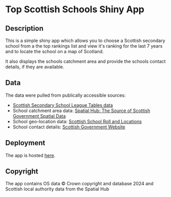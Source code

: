 # Top Scottish Schools Shiny App

## Description

This is a simple shiny app which allows you to choose a Scottish secondary school
from a the top rankings list and view it's ranking for the last 7 years and to locate
the school on a map of Scotland. 

It also displays the schools catchment area and provide the schools contact details, 
if they are available.

## Data

The data were pulled from publically accessible sources:

+ [Scottish Secondary School League Tables data](https://www.datamap-scotland.co.uk/wp-wag-2023/schsec202223/file/2022-23-secondary-ranks.csv)
+ School catchment area data: [Spatial Hub: The Source of Scottish Government Spatial Data](https://data.spatialhub.scot)
+ School geo-location data: [Scottish School Roll and Locations](https://www.data.gov.uk/dataset/9a6f9d86-9698-4a5d-a2c8-89f3b212c52c/scottish-school-roll-and-locations)
+ School contact details: [Scottish Government Website](https://www.gov.scot/publications/school-contact-details/)

## Deployment

The app is hosted [here](https://dazcam.shinyapps.io/top_scottish_schools/). 

## Copyright

The app contains OS data © Crown copyright and database 2024 and Scottish local authority data from the Spatial Hub
